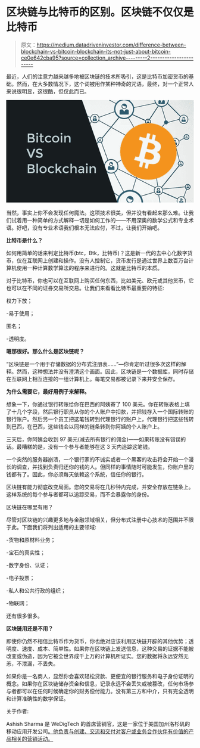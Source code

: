 # 区块链与比特币的区别。区块链不仅仅是比特币

> 原文：<https://medium.datadriveninvestor.com/difference-between-blockchain-vs-bitcoin-blockchain-its-not-just-about-bitcoin-ce0e642cba95?source=collection_archive---------2----------------------->

最近，人们的注意力越来越多地被区块链的技术所吸引，这是比特币加密货币的基础。然而，在大多数情况下，这个词被用作某种神奇的咒语，最终，对一个正常人来说很明显，这很酷，但仅此而已。

![](img/53317fcf37ea0545f0ff529fe2ea6050.png)

当然，事实上你不会发现任何魔法。这项技术很美，但并没有看起来那么难。让我们试着用一种简单的方式解释一切是如何工作的——不用深奥的数学公式和专业术语。好吧，没有专业术语我们根本无法应付，不过，让我们开始吧。

**比特币是什么？**

如何用简单的话来判定比特币(btc，Btk，比特币)？这是新一代的去中心化数字货币，仅在互联网上创建和操作。没有人控制它，货币发行是通过世界上数百万台计算机使用一种计算数学算法的程序来进行的。这就是比特币的本质。

对于比特币，你也可以在互联网上购买任何东西，比如美元、欧元或其他货币，它也可以在不同的证券交易所交易。让我们来看看比特币最重要的特征:

权力下放；

-易于使用；

匿名；

-透明度。

**嗯那很好。那么什么是区块链呢？**

“区块链是一个用于存储数据的分布式注册表……”—你肯定听过很多次这样的解释。然而，这种想法并没有澄清这个画面。因此，区块链是一个数据库，同时存储在互联网上相互连接的一组计算机上。每笔交易都被记录下来并安全保存。

**为什么需要它，最好用例子来解释。**

想象一下，你通过银行转账给你在巴西的阿姨寄了 100 美元。你在转账表格上填了十几个字段，然后银行职员从你的个人账户中扣款，并把钱存入一个国际转账的银行账户。然后另一个员工把这笔钱转到代理银行的账户上，代理银行把这些钱转到巴西，在巴西，这些钱会以同样的链条转到你阿姨的个人账户上。

三天后，你阿姨会收到 97 美元(减去所有银行的佣金)——如果转账没有错误的话。最糟糕的是，没有一个参与者能够在这 3 天内追踪这笔钱。

一个突然的服务器崩溃，一个银行家的不诚实或者一个黑客的攻击将会开始一个漫长的调查，并找到负责归还你的钱的人。但同样的事情随时可能发生，你账户里的钱都有了。因此，你必须每天依赖这个系统，信任你的银行。

区块链有能力彻底改变局面。您的交易将在几秒钟内完成，并安全存放在链条上。这样系统的每个参与者都可以追踪交易，而不会暴露你的身份。

区块链在哪里有用？

尽管对区块链的兴趣更多地与金融领域相关，但分布式注册中心技术的范围并不限于此。下面我们将列出适用的主要领域:

-货物和原材料业务；

-宝石的真实性；

-数字身份、认证；

-电子投票；

-私人和公共行政的组织；

-物联网；

还有很多很多。

**区块链用还是不用？**

即使你仍然不相信比特币作为货币，你也绝对应该利用区块链开辟的其他优势；透明度、速度、成本、简单性。如果你在区块链上发送信息，这种交易的证据不能被改变或伪造，因为它被全世界成千上万的计算机所证实。您的数据将永远安然无恙，不泄漏，不丢失。

如果你是一名商人，显然你会喜欢轻松贷款、更便宜的银行服务和电子身份证明的概念。如果你在区块链储存资金和信息，记录永远不会丢失或被篡改，任何市场参与者都可以在任何时候确定你的财务偿付能力。没有第三方和中介，只有完全透明和计算准确性的数学保证。

关于作者:

Ashish Sharma 是 WeDigTech 的首席营销官，这是一家位于美国加州洛杉矶的移动应用开发公司[。他负责与创建、交流和交付对客户或业务合作伙伴有价值的产品相关的营销活动。](https://www.wedigtech.com/mobile-app-development-jaipur.html)